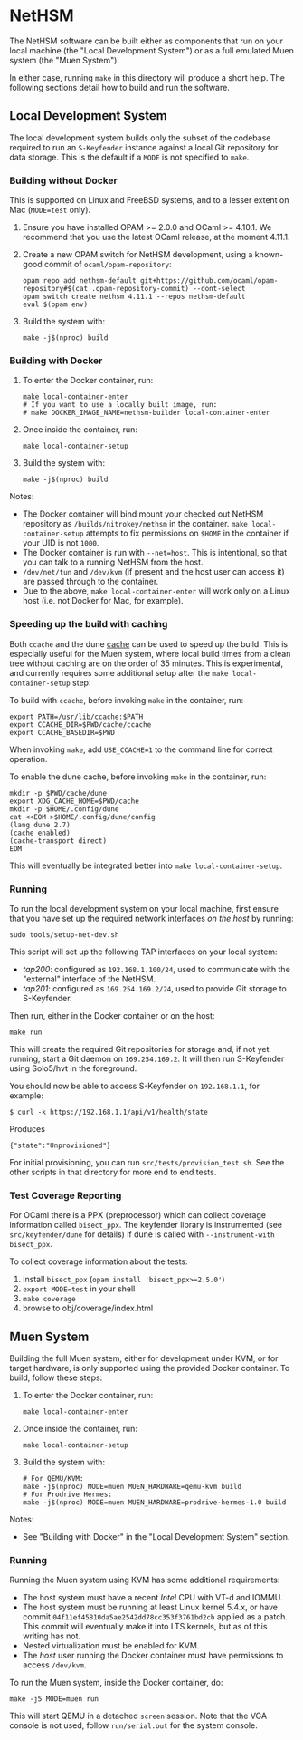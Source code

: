 # NetHSM

The NetHSM software can be built either as components that run on your local machine (the "Local Development System") or as a full emulated Muen system (the "Muen System").

In either case, running `make` in this directory will produce a short help. The following sections detail how to build and run the software.

## Local Development System

The local development system builds only the subset of the codebase required to run an `S-Keyfender` instance against a local Git repository for data storage. This is the default if a `MODE` is not specified to `make`.

### Building without Docker

This is supported on Linux and FreeBSD systems, and to a lesser extent on Mac (`MODE=test` only).

1. Ensure you have installed OPAM >= 2.0.0 and OCaml >= 4.10.1. We recommend that you use the latest OCaml release, at the moment 4.11.1.
2. Create a new OPAM switch for NetHSM development, using a known-good commit of `ocaml/opam-repository`:
    
       opam repo add nethsm-default git+https://github.com/ocaml/opam-repository#$(cat .opam-repository-commit) --dont-select
       opam switch create nethsm 4.11.1 --repos nethsm-default
       eval $(opam env)

3. Build the system with:

       make -j$(nproc) build

### Building with Docker

1. To enter the Docker container, run:

       make local-container-enter
       # If you want to use a locally built image, run:
       # make DOCKER_IMAGE_NAME=nethsm-builder local-container-enter
   
2. Once inside the container, run:

       make local-container-setup

3. Build the system with:

       make -j$(nproc) build

Notes:

- The Docker container will bind mount your checked out NetHSM repository as `/builds/nitrokey/nethsm` in the container. `make local-container-setup` attempts to fix permissions on `$HOME` in the container if your UID is not `1000`.
- The Docker container is run with `--net=host`. This is intentional, so that you can talk to a running NetHSM from the host.
- `/dev/net/tun` and `/dev/kvm` (if present and the host user can access it) are passed through to the container.
- Due to the above, `make local-container-enter` will work only on a Linux host (i.e. not Docker for Mac, for example).

### Speeding up the build with caching

Both `ccache` and the dune [cache](https://github.com/ocaml/dune/blob/master/doc/caching.rst) can be used to speed up the build. This is especially useful for the Muen system, where local build times from a clean tree without caching are on the order of 35 minutes. This is experimental, and currently requires some additional setup after the `make local-container-setup` step:

To build with `ccache`, before invoking `make` in the container, run:

```
export PATH=/usr/lib/ccache:$PATH
export CCACHE_DIR=$PWD/cache/ccache
export CCACHE_BASEDIR=$PWD
```

When invoking `make`, add `USE_CCACHE=1` to the command line for correct operation.

To enable the dune cache, before invoking `make` in the container, run:

```
mkdir -p $PWD/cache/dune
export XDG_CACHE_HOME=$PWD/cache
mkdir -p $HOME/.config/dune
cat <<EOM >$HOME/.config/dune/config
(lang dune 2.7)
(cache enabled)
(cache-transport direct)
EOM
```

This will eventually be integrated better into `make local-container-setup`.

### Running

To run the local development system on your local machine, first ensure that you have set up the required network interfaces _on the host_ by running:

```
sudo tools/setup-net-dev.sh
```

This script will set up the following TAP interfaces on your local system:

- _tap200_: configured as `192.168.1.100/24`, used to communicate with the "external" interface of the NetHSM.
- _tap201_: configured as `169.254.169.2/24`, used to provide Git storage to S-Keyfender.

Then run, either in the Docker container or on the host:

```
make run
```

This will create the required Git repositories for storage and, if not yet running, start a Git daemon on `169.254.169.2`. It will then run S-Keyfender using Solo5/hvt in the foreground.

You should now be able to access S-Keyfender on `192.168.1.1`, for example:

```
$ curl -k https://192.168.1.1/api/v1/health/state
```

Produces

```
{"state":"Unprovisioned"}
```

For initial provisioning, you can run `src/tests/provision_test.sh`. See the other scripts in that directory for more end to end tests.

### Test Coverage Reporting

For OCaml there is a PPX (preprocessor) which can collect coverage information called `bisect_ppx`. The keyfender library is instrumented (see `src/keyfender/dune` for details) if dune is called with `--instrument-with bisect_ppx`.

To collect coverage information about the tests:

1. install `bisect_ppx` (`opam install 'bisect_ppx>=2.5.0'`)
2. `export MODE=test` in your shell
3. `make coverage`
5. browse to obj/coverage/index.html

## Muen System

Building the full Muen system, either for development under KVM, or for target hardware, is only supported using the provided Docker container. To build, follow these steps:

1. To enter the Docker container, run:

       make local-container-enter

2. Once inside the container, run:

       make local-container-setup

3. Build the system with:

       # For QEMU/KVM:
       make -j$(nproc) MODE=muen MUEN_HARDWARE=qemu-kvm build
       # For Prodrive Hermes:
       make -j$(nproc) MODE=muen MUEN_HARDWARE=prodrive-hermes-1.0 build

Notes:

- See "Building with Docker" in the "Local Development System" section.

### Running

Running the Muen system using KVM has some additional requirements:

- The host system must have a recent _Intel_ CPU with VT-d and IOMMU.
- The host system must be running at least Linux kernel 5.4.x, or have commit `04f11ef45810da5ae2542dd78cc353f3761bd2cb` applied as a patch. This commit will eventually make it into LTS kernels, but as of this writing has not.
- Nested virtualization must be enabled for KVM.
- The _host_ user running the Docker container must have permissions to access `/dev/kvm`.

To run the Muen system, inside the Docker container, do:

```
make -j5 MODE=muen run
```

This will start QEMU in a detached `screen` session. Note that the VGA console is not used, follow `run/serial.out` for the system console.
